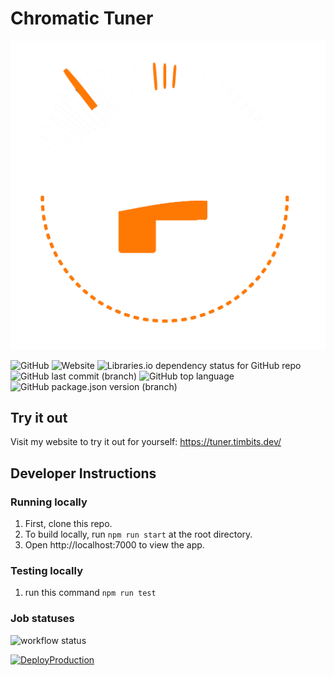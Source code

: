 # Chromatic Tuner

![Tuner Design](./src/assets/images/tuner_design_2.png)

![GitHub](https://img.shields.io/github/license/TimCreasman/tuner)
![Website](https://img.shields.io/website/https/tuner.timbits.dev)
![Libraries.io dependency status for GitHub repo](https://img.shields.io/librariesio/github/TimCreasman/tuner)
![GitHub last commit (branch)](https://img.shields.io/github/last-commit/TimCreasman/tuner/main)
![GitHub top language](https://img.shields.io/github/languages/top/TimCreasman/tuner)
![GitHub package.json version (branch)](https://img.shields.io/github/package-json/v/TimCreasman/tuner/main)

## Try it out

Visit my website to try it out for yourself:
https://tuner.timbits.dev/

## Developer Instructions

### Running locally

1. First, clone this repo.
2. To build locally, run `npm run start` at the root directory.
3. Open http://localhost:7000 to view the app.

### Testing locally

1. run this command `npm run test`

### Job statuses

![workflow status](https://github.com/TimCreasman/tuner/actions/workflows/ci.yml/badge.svg)

[![DeployProduction](https://github.com/TimCreasman/tuner/actions/workflows/deploy-production.yml/badge.svg)](https://github.com/TimCreasman/tuner/actions/workflows/deploy-production.yml)
